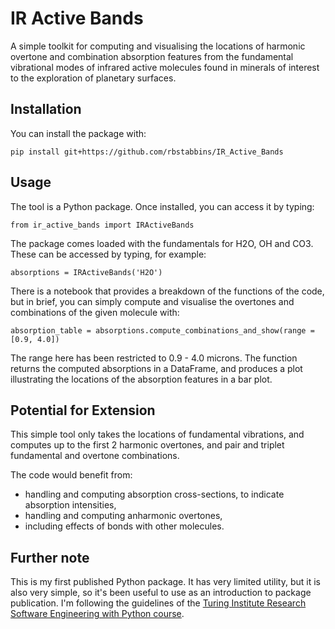 # IR Active Bands

A simple toolkit for computing and visualising the locations of harmonic overtone and combination
absorption features from the fundamental vibrational modes of infrared active molecules found in
minerals of interest to the exploration of planetary surfaces.

## Installation

You can install the package with:
```
pip install git+https://github.com/rbstabbins/IR_Active_Bands
```

## Usage

The tool is a Python package. Once installed, you can access it by typing:
```
from ir_active_bands import IRActiveBands
```
The package comes loaded with the fundamentals for H2O, OH and CO3. These can be accessed by typing, for example:
```
absorptions = IRActiveBands('H2O')
```
There is a notebook that provides a breakdown of the functions of the code, but in brief, you can simply compute and visualise the overtones and combinations of the given molecule with:
```
absorption_table = absorptions.compute_combinations_and_show(range = [0.9, 4.0])
```
The range here has been restricted to 0.9 - 4.0 microns. The function returns the computed absorptions in a DataFrame, and produces a plot illustrating the locations of the absorption features in a bar plot.

## Potential for Extension

This simple tool only takes the locations of fundamental vibrations, and computes up to the first 2 harmonic overtones, and pair and triplet fundamental and overtone combinations.

The code would benefit from:
* handling and computing absorption cross-sections, to indicate absorption intensities,
* handling and computing anharmonic overtones,
* including effects of bonds with other molecules.

## Further note

This is my first published Python package. It has very limited utility, but it is also very simple, so it's been useful to use as an introduction to package publication. I'm following the guidelines of the [Turing Institute Research Software Engineering with Python course](https://alan-turing-institute.github.io/rse-course/html/module06_software_projects/index.html).
